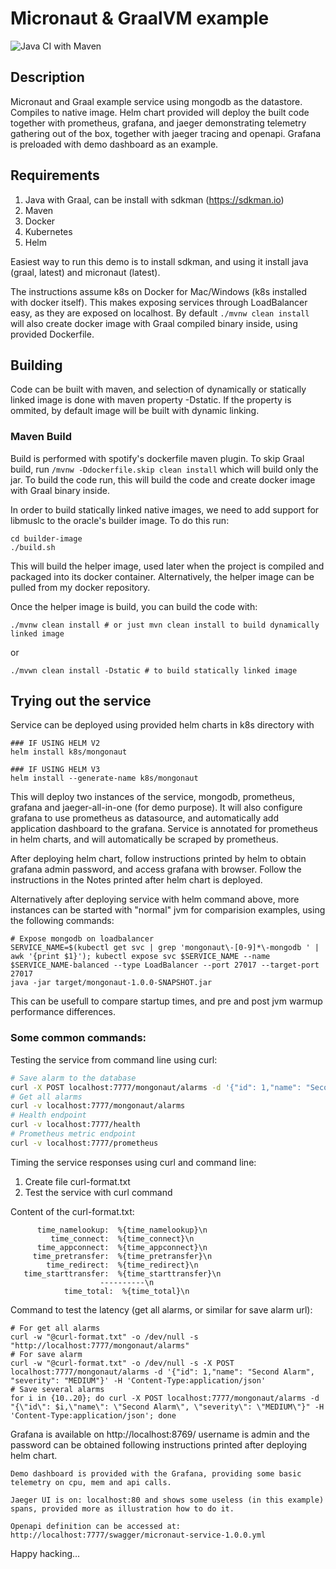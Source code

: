 # Micronaut & GraalVM example
![Java CI with Maven](https://github.com/dekstroza/mongonaut/workflows/Java%20CI%20with%20Maven/badge.svg)


## Description

Micronaut and Graal example service using mongodb as the datastore.
Compiles to native image. Helm chart provided will deploy the built code together with prometheus, grafana, and jaeger demonstrating telemetry gathering out of the box, together with jaeger tracing and openapi. Grafana is preloaded with demo dashboard as an example.

## Requirements

1. Java with Graal, can be install with sdkman (https://sdkman.io)
2. Maven
3. Docker
4. Kubernetes
5. Helm


Easiest way to run this demo is to install sdkman, and using it install java (graal, latest) and micronaut (latest). 

The instructions assume k8s on Docker for Mac/Windows (k8s installed with docker itself). This makes exposing services through LoadBalancer easy, as they are exposed on localhost.
By default ```./mvnw clean install``` will also create docker image with Graal
compiled binary inside, using provided Dockerfile. 

## Building
Code can be built with maven, and selection of dynamically or statically linked image is done with maven property -Dstatic. If the property is ommited, by default image will be built with dynamic linking.

### Maven Build
Build is performed with spotify's dockerfile maven plugin. To skip Graal build, run `/mvnw -Ddockerfile.skip clean install` which will build only the jar.
To build the code run, this will build the code and create docker image with
Graal binary inside.

In order to build statically linked native images, we need to add support for libmuslc to the oracle's builder image. To do this run:

```
cd builder-image
./build.sh
```
This will build the helper image, used later when the project is compiled and packaged into its docker container. Alternatively, the helper image can be pulled from my docker repository.

Once the helper image is build, you can build the code with:

```
./mvnw clean install # or just mvn clean install to build dynamically linked image
```
or

```
./mvwn clean install -Dstatic # to build statically linked image
```

## Trying out the service

Service can be deployed using provided helm charts in k8s directory with
```
### IF USING HELM V2
helm install k8s/mongonaut

### IF USING HELM V3
helm install --generate-name k8s/mongonaut
```
This will deploy two instances of the service, mongodb, prometheus, grafana and jaeger-all-in-one (for demo purpose). It
will also configure grafana to use prometheus as datasource, and automatically
add application dashboard to the grafana.
Service is annotated for prometheus in helm charts, and will automatically be
scraped by prometheus.

After deploying helm chart, follow instructions printed by helm to obtain
grafana admin password, and access grafana with browser. Follow the instructions in the Notes printed after helm chart is deployed.

Alternatively after deploying service with helm command above, more instances
can be started with "normal" jvm for comparision examples, using the following commands:
```
# Expose mongodb on loadbalancer
SERVICE_NAME=$(kubectl get svc | grep 'mongonaut\-[0-9]*\-mongodb ' | awk '{print $1}'); kubectl expose svc $SERVICE_NAME --name $SERVICE_NAME-balanced --type LoadBalancer --port 27017 --target-port 27017
java -jar target/mongonaut-1.0.0-SNAPSHOT.jar
```
This can be usefull to compare startup times, and pre and post jvm warmup performance differences.

### Some common commands:

Testing the service from command line using curl:

```bash
# Save alarm to the database
curl -X POST localhost:7777/mongonaut/alarms -d '{"id": 1,"name": "Second Alarm", "severity": "MEDIUM"}' -H 'Content-Type:application/json'
# Get all alarms
curl -v localhost:7777/mongonaut/alarms
# Health endpoint
curl -v localhost:7777/health
# Prometheus metric endpoint
curl -v localhost:7777/prometheus
```
Timing the service responses using curl and command line:

1. Create file curl-format.txt
2. Test the service with curl command

Content of the curl-format.txt:
```
      time_namelookup:  %{time_namelookup}\n
         time_connect:  %{time_connect}\n
      time_appconnect:  %{time_appconnect}\n
     time_pretransfer:  %{time_pretransfer}\n
        time_redirect:  %{time_redirect}\n
   time_starttransfer:  %{time_starttransfer}\n
                    ----------\n
            time_total:  %{time_total}\n
``` 
Command to test the latency (get all alarms, or similar for save alarm url):
```
# For get all alarms
curl -w "@curl-format.txt" -o /dev/null -s "http://localhost:7777/mongonaut/alarms"
# For save alarm
curl -w "@curl-format.txt" -o /dev/null -s -X POST localhost:7777/mongonaut/alarms -d '{"id": 1,"name": "Second Alarm", "severity": "MEDIUM"}' -H 'Content-Type:application/json'
# Save several alarms
for i in {10..20}; do curl -X POST localhost:7777/mongonaut/alarms -d "{\"id\": $i,\"name\": \"Second Alarm\", \"severity\": \"MEDIUM\"}" -H 'Content-Type:application/json'; done
```
Grafana is available on http://localhost:8769/ username is admin and the password can be obtained following instructions printed after deploying helm chart.
```
Demo dashboard is provided with the Grafana, providing some basic telemetry on cpu, mem and api calls.
```
```
Jaeger UI is on: localhost:80 and shows some useless (in this example) spans, provided more as illustration how to do it.
```
```
Openapi definition can be accessed at: http://localhost:7777/swagger/micronaut-service-1.0.0.yml
```

Happy hacking...
